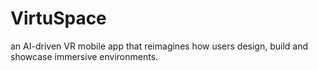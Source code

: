 # VirtuSpace
an AI-driven VR mobile app that reimagines how users design, build and showcase immersive environments.
